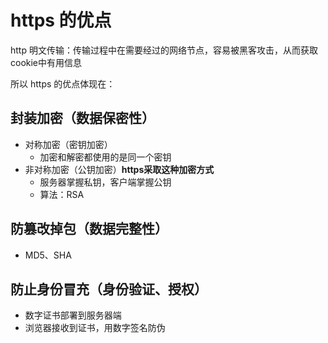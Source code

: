 # https 的优点

http 明文传输：传输过程中在需要经过的网络节点，容易被黑客攻击，从而获取cookie中有用信息

所以 https 的优点体现在：

## 封装加密（数据保密性）

 - 对称加密（密钥加密）
    - 加密和解密都使用的是同一个密钥
 - 非对称加密（公钥加密）**https采取这种加密方式**
    - 服务器掌握私钥，客户端掌握公钥
    - 算法：RSA

## 防篡改掉包（数据完整性）

- MD5、SHA

## 防止身份冒充（身份验证、授权）

- 数字证书部署到服务器端
- 浏览器接收到证书，用数字签名防伪
